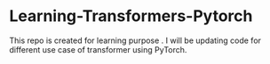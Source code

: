 # Learning-Transformers-Pytorch
This repo is created for learning purpose . I will be updating code for different use case of transformer using PyTorch.
